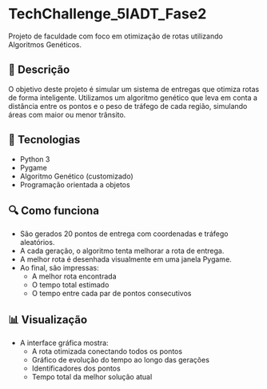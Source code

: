 # TechChallenge_5IADT_Fase2

Projeto de faculdade com foco em otimização de rotas utilizando Algoritmos Genéticos.

## 📌 Descrição

O objetivo deste projeto é simular um sistema de entregas que otimiza rotas de forma inteligente. Utilizamos um algoritmo genético que leva em conta a distância entre os pontos e o peso de tráfego de cada região, simulando áreas com maior ou menor trânsito.

## 🚀 Tecnologias

- Python 3
- Pygame
- Algoritmo Genético (customizado)
- Programação orientada a objetos

## 🔍 Como funciona

- São gerados 20 pontos de entrega com coordenadas e tráfego aleatórios.
- A cada geração, o algoritmo tenta melhorar a rota de entrega.
- A melhor rota é desenhada visualmente em uma janela Pygame.
- Ao final, são impressas:
  - A melhor rota encontrada
  - O tempo total estimado
  - O tempo entre cada par de pontos consecutivos

## 📊 Visualização

- A interface gráfica mostra:
  - A rota otimizada conectando todos os pontos
  - Gráfico de evolução do tempo ao longo das gerações
  - Identificadores dos pontos
  - Tempo total da melhor solução atual
